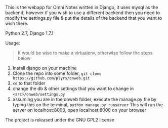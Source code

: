 This is the webapp for Omni Notes written in Django, it uses mysql as the backend, however if you wish to use a different backend then you need to modify the settings.py file & put the details of the backend that you want to wish there.

Python 2.7, Django 1.7.1

Usage:

>It would be wise to make a virtualenv, otherwise follow the steps below

1. Install django on your machine
2. Clone the repo into some folder, `git clone https://github.com/plyrs/onweb.git`
3. `cd` to that folder
4. change the db & other settings that you want to change in `<src>/onweb/settings.py`
5. assuming you are in the onweb folder, execute the manage.py file by typing this on the terminal, `python manage.py runserver` This will run the server on localhost:8000, open localhost:8000 on your browser

The project is released under the GNU GPL2 license
